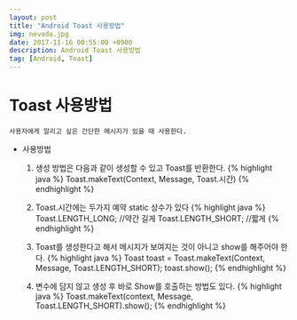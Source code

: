 ```yaml
---
layout: post
title: "Android Toast 사용방법"
img: nevada.jpg 
date: 2017-11-16 00:55:00 +0900
description: Android Toast 사용방법
tag: [Android, Toast]
---
```

# Toast 사용방법

    사용자에게 알리고 싶은 간단한 메시지가 있을 때 사용한다.

- 사용방법

    1. 생성 방법은 다음과 같이 생성할 수 있고 Toast를 반환한다.
    {% highlight java %}
    Toast.makeText(Context, Message, Toast.시간)
    {% endhighlight %}


    2. Toast.시간에는 두가지 예약 static 상수가 있다
    {% highlight java %}
    Toast.LENGTH_LONG; //약간 길게
    Toast.LENGTH_SHORT; //짧게
    {% endhighlight %}


    3. Toast를 생성한다고 해서 메시지가 보여지는 것이 아니고 show를 해주어야 한다.
    {% highlight java %}
    Toast toast = Toast.makeText(Context, Message, Toast.LENGTH_SHORT);
    toast.show();
    {% endhighlight %}
    

    4. 변수에 담지 않고 생성 후 바로 Show를 호출하는 방법도 있다.
    {% highlight java %}
    Toast.makeText(context, Message, Toast.LENGTH_SHORT).show();
    {% endhighlight %}

